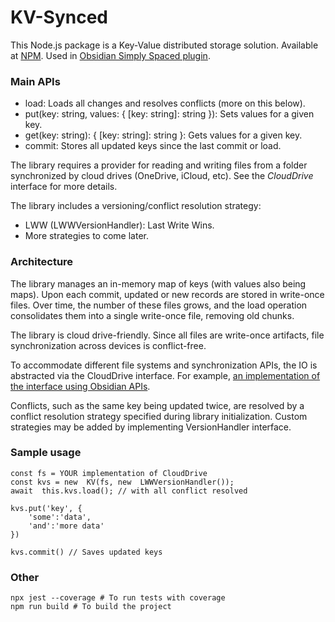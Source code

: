 # KV-Synced

This Node.js package is a Key-Value distributed storage solution. Available at [NPM](https://www.npmjs.com/package/kv-synced). Used in [Obsidian Simply Spaced plugin](https://github.com/andrewromanenco/obsidian-simply-spaced).

### Main APIs

- load: Loads all changes and resolves conflicts (more on this below).
- put(key: string, values: { [key: string]: string }): Sets values for a given key.
- get(key: string): { [key: string]: string }: Gets values for a given key.
- commit: Stores all updated keys since the last commit or load.

The library requires a provider for reading and writing files from a folder synchronized by cloud drives (OneDrive, iCloud, etc). See the *CloudDrive* interface for more details.

The library includes a versioning/conflict resolution strategy:

- LWW (LWWVersionHandler): Last Write Wins.
- More strategies to come later.

### Architecture

The library manages an in-memory map of keys (with values also being maps). Upon each commit, updated or new records are stored in write-once files. Over time, the number of these files grows, and the load operation consolidates them into a single write-once file, removing old chunks.

The library is cloud drive-friendly. Since all files are write-once artifacts, file synchronization across devices is conflict-free.

To accommodate different file systems and synchronization APIs, the IO is abstracted via the CloudDrive interface. For example, [an implementation of the interface using Obsidian APIs](https://github.com/andrewromanenco/obsidian-simply-spaced/blob/main/obsidian-fs.ts).

Conflicts, such as the same key being updated twice, are resolved by a conflict resolution strategy specified during library initialization. Custom strategies may be added by implementing VersionHandler interface.

### Sample usage
```
const fs = YOUR implementation of CloudDrive
const kvs = new  KV(fs, new  LWWVersionHandler());
await  this.kvs.load(); // with all conflict resolved

kvs.put('key', {
	'some':'data',
	'and':'more data'
})

kvs.commit() // Saves updated keys
```

### Other

```
npx jest --coverage # To run tests with coverage
npm run build # To build the project
```